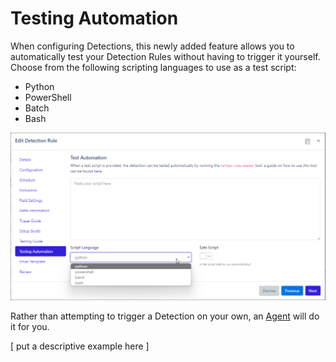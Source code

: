 # Testing Automation
When configuring Detections, this newly added feature allows you to automatically test your Detection Rules without having to trigger it yourself. Choose from the following scripting languages to use as a test script:

* Python
* PowerShell
* Batch
* Bash

![Test Automation](../img/test-automation.png)

Rather than attempting to trigger a Detection on your own, an [Agent](../agents/index.md) will do it for you.

[ put a descriptive example here ]

